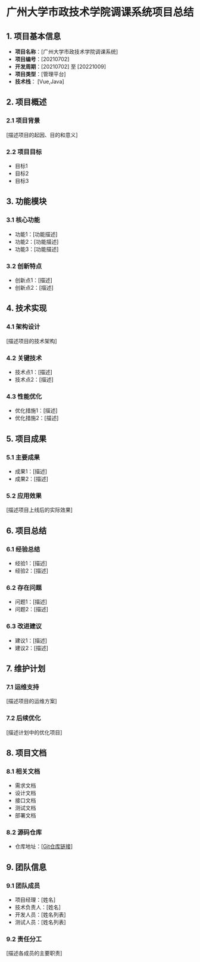 # 广州大学市政技术学院调课系统项目总结

## 1. 项目基本信息

- **项目名称**：[广州大学市政技术学院调课系统]
- **项目编号**：[20210702]
- **开发周期**：[20210702] 至 [20221009]
- **项目类型**：[管理平台]
- **技术栈**：  [Vue,Java]

## 2. 项目概述

### 2.1 项目背景
[描述项目的起因、目的和意义]


### 2.2 项目目标
- 目标1
- 目标2
- 目标3

## 3. 功能模块

### 3.1 核心功能
- 功能1：[功能描述]
- 功能2：[功能描述]
- 功能3：[功能描述]

### 3.2 创新特点
- 创新点1：[描述]
- 创新点2：[描述]

## 4. 技术实现

### 4.1 架构设计
[描述项目的技术架构]

### 4.2 关键技术
- 技术点1：[描述]
- 技术点2：[描述]

### 4.3 性能优化
- 优化措施1：[描述]
- 优化措施2：[描述]

## 5. 项目成果

### 5.1 主要成果
- 成果1：[描述]
- 成果2：[描述]

### 5.2 应用效果
[描述项目上线后的实际效果]

## 6. 项目总结

### 6.1 经验总结
- 经验1：[描述]
- 经验2：[描述]

### 6.2 存在问题
- 问题1：[描述]
- 问题2：[描述]

### 6.3 改进建议
- 建议1：[描述]
- 建议2：[描述]

## 7. 维护计划

### 7.1 运维支持
[描述项目的运维方案]

### 7.2 后续优化
[描述计划中的优化项目]

## 8. 项目文档

### 8.1 相关文档
- 需求文档
- 设计文档
- 接口文档
- 测试文档
- 部署文档

### 8.2 源码仓库
- 仓库地址：[[Git仓库链接](svn://proj.gzzjxx.cn/changeCourse)]

## 9. 团队信息

### 9.1 团队成员
- 项目经理：[姓名]
- 技术负责人：[姓名]
- 开发人员：[姓名列表]
- 测试人员：[姓名列表]

### 9.2 责任分工
[描述各成员的主要职责] 
